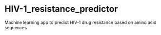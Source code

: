 # HIV-1_resistance_predictor
Machine learning app to predict HIV-1 drug resistance based on amino acid sequences
